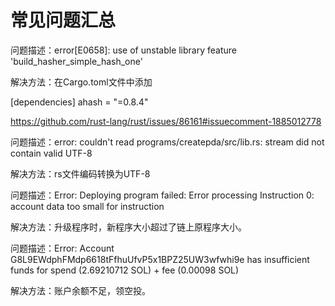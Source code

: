 # 常见问题汇总

问题描述：error[E0658]: use of unstable library feature 'build_hasher_simple_hash_one'

解决方法：在Cargo.toml文件中添加

[dependencies]
ahash = "=0.8.4"

https://github.com/rust-lang/rust/issues/86161#issuecomment-1885012778


问题描述：error: couldn't read programs/createpda/src/lib.rs: stream did not contain valid UTF-8

解决方法：rs文件编码转换为UTF-8


问题描述：Error: Deploying program failed: Error processing Instruction 0: account data too small for instruction

解决方法：升级程序时，新程序大小超过了链上原程序大小。

问题描述：Error: Account G8L9EWdphFMdp6618tFfhuUfvP5x1BPZ25UW3wfwhi9e has insufficient funds for spend (2.69210712 SOL) + fee (0.00098 SOL)

解决方法：账户余额不足，领空投。